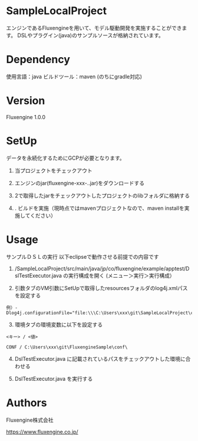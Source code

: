 # SampleLocalProject
エンジンであるFluxengineを用いて、モデル駆動開発を実施することができます。
DSLやプラグイン(java)のサンプルソースが格納されています。

# Dependency
使用言語：java
ビルドツール：maven (のちにgradle対応)

# Version
Fluxengine 1.0.0

# SetUp
データを永続化するためにGCPが必要となります。


1. 当プロジェクトをチェックアウト

2. エンジンのjar(fluxengine-xxx-.<version no>.jar)をダウンロードする

3. 2で取得したjarをチェックアウトしたプロジェクトのlibフォルダに格納する

4. . ビルドを実施（現時点ではmavenプロジェクトなので、maven installを実施してください）

# Usage
サンプルＤＳＬの実行
  以下eclipseで動作させる前提での内容です

  1. /SampleLocalProject/src/main/java/jp/co/fluxengine/example/apptest/DslTestExecutor.java の実行構成を開く (メニュー＞実行＞実行構成）

  2. 引数タブのVM引数にSetUpで取得したresourcesフォルダのlog4j.xmlパスを設定する

    例）-Dlog4j.configurationFile="file:\\\C:\Users\xxx\git\SampleLocalProject\conf\log4j.xml"

  3. 環境タブの環境変数に以下を設定する

    <キー> / <値>

    CONF / C:\Users\xxx\git\FluxengineSample\conf\


  4. DslTestExecutor.java に記載されているパスをチェックアウトした環境に合わせる

  5. DslTestExecutor.java を実行する

# Authors
Fluxengine株式会社

https://www.fluxengine.co.jp/
